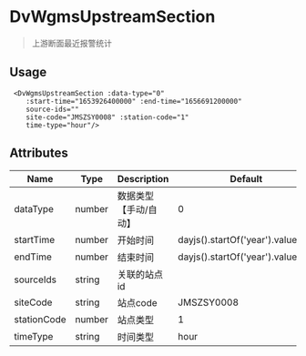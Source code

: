 
# DvWgmsUpstreamSection

> 上游断面最近报警统计

## Usage

```vue
 <DvWgmsUpstreamSection :data-type="0"
    :start-time="1653926400000" :end-time="1656691200000"
    source-ids=""
    site-code="JMSZSY0008" :station-code="1"
    time-type="hour"/>
```


## Attributes

| Name | Type   | Description | Default |
| --- |--------|-------------|-------------|
| dataType | number | 数据类型【手动/自动】| 0 |
| startTime | number | 开始时间| dayjs().startOf('year').valueOf() |
| endTime | number | 结束时间| dayjs().startOf('year').valueOf() |
| sourceIds | string | 关联的站点id|  |
| siteCode | string | 站点code| JMSZSY0008 |
| stationCode | number | 站点类型| 1 |
| timeType | string | 时间类型| hour |


